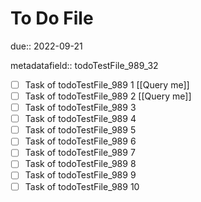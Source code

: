 # To Do File

due:: 2022-09-21

metadatafield:: todoTestFile_989_32

- [ ] Task of todoTestFile_989 1 [[Query me]]
- [ ] Task of todoTestFile_989 2 [[Query me]]
- [ ] Task of todoTestFile_989 3
- [ ] Task of todoTestFile_989 4
- [ ] Task of todoTestFile_989 5
- [ ] Task of todoTestFile_989 6
- [ ] Task of todoTestFile_989 7
- [ ] Task of todoTestFile_989 8
- [ ] Task of todoTestFile_989 9
- [ ] Task of todoTestFile_989 10